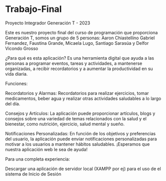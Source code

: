 # Trabajo-Final
Proyecto Integrador Generación T - 2023

Este es nuestro proyecto final del curso de programación que proporciona Generación T, somos un grupo de 5 personas: Aaron Chiastellino Gabriel Fernandez, Faustina Grande, Micaela Lugo, Santiago Sarasúa y Delfor Vicondo Grosso

¿Para qué es esta aplicación?
Es una herramienta digital que ayuda a las personas a programar eventos, tareas y actividades, a mantenerse organizadas, a recibir recordatorios y a aumentar la productividad en su vida diaria.

Funciones:

Recordatorios y Alarmas:
Recordatorios para realizar ejercicios, tomar medicamentos, beber agua y realizar otras actividades saludables a lo largo del día.

Consejos y Artículos:
La aplicación puede proporcionar artículos, blogs y consejos sobre una variedad de temas relacionados con la salud y el bienestar, como nutrición, ejercicio, salud mental y sueño.

Notificaciones Personalizadas:
En función de los objetivos y preferencias del usuario, la aplicación puede enviar notificaciones personalizadas para motivar a los usuarios a mantener hábitos saludables.
¡Esperamos que nuestra aplicación web le sea de ayuda!

Para una completa experiencia:

Descargar una aplicación de servidor local (XAMPP por ej) para el uso de el sistema de Inicio de Sesión
